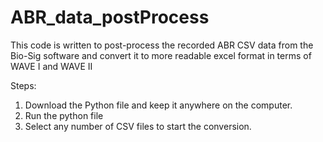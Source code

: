 # ABR_data_postProcess
This code is written to post-process the recorded ABR CSV data from the Bio-Sig software and convert it to more readable excel format in terms of WAVE I and WAVE II

Steps:
1. Download the Python file and keep it anywhere on the computer.
2. Run the python file
3. Select any number of CSV files to start the conversion.
